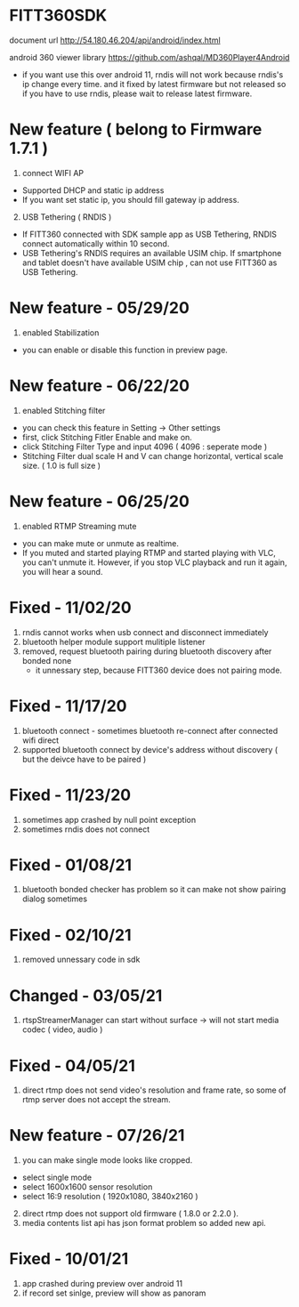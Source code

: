 # FITT360SDK

document url
http://54.180.46.204/api/android/index.html

android 360 viewer library
https://github.com/ashqal/MD360Player4Android

* if you want use this over android 11, rndis will not work because rndis's ip change every time. and it fixed by latest firmware but not released so if you have to use rndis, please wait to release latest firmware.

# New feature ( belong to Firmware 1.7.1 )
1. connect WIFI AP 
  - Supported DHCP and static ip address
  - If you want set static ip, you should fill gateway ip address.
2. USB Tethering ( RNDIS ) 
  - If FITT360 connected with SDK sample app as USB Tethering, RNDIS connect automatically within 10 second.
  - USB Tethering's RNDIS requires an available USIM chip. If smartphone and tablet doesn't have available USIM chip
    , can not use FITT360 as USB Tethering. 
    
# New feature - 05/29/20
1. enabled Stabilization
  - you can enable or disable this function in preview page.

# New feature - 06/22/20
1. enabled Stitching filter
  - you can check this feature in Setting -> Other settings
  - first, click Stitching Fitler Enable and make on.
  - click Stitching Filter Type and input 4096 ( 4096 : seperate mode )
  - Stitching Filter dual scale H and V can change horizontal, vertical scale size. ( 1.0 is full size )
  
# New feature - 06/25/20
1. enabled RTMP Streaming mute
  - you can make mute or unmute as realtime.
  - If you muted and started playing RTMP and started playing with VLC, you can't unmute it. 
  However, if you stop VLC playback and run it again, you will hear a sound.
  
# Fixed - 11/02/20
1. rndis cannot works when usb connect and disconnect immediately
2. bluetooth helper module support mulitiple listener
3. removed, request bluetooth pairing during bluetooth discovery after bonded none 
    - it unnessary step, because FITT360 device does not pairing mode. 
    
# Fixed - 11/17/20
1. bluetooth connect - sometimes bluetooth re-connect after connected wifi direct
2. supported bluetooth connect by device's address without discovery ( but the deivce have to be paired )

# Fixed - 11/23/20
1. sometimes app crashed by null point exception
2. sometimes rndis does not connect 

# Fixed - 01/08/21
1. bluetooth bonded checker has problem so it can make not show pairing dialog sometimes 

# Fixed - 02/10/21
1. removed unnessary code in sdk

# Changed - 03/05/21
1. rtspStreamerManager can start without surface -> will not start media codec ( video, audio )

# Fixed - 04/05/21
1. direct rtmp does not send video's resolution and frame rate, so some of rtmp server does not accept the stream. 

# New feature - 07/26/21
1. you can make single mode looks like cropped.
 - select single mode
 - select 1600x1600 sensor resolution
 - select 16:9 resolution ( 1920x1080, 3840x2160 )
2. direct rtmp does not support old firmware ( 1.8.0 or 2.2.0 ).
3. media contents list api has json format problem so added new api.

# Fixed - 10/01/21
1. app crashed during preview over android 11
2. if record set sinlge, preview will show as panoram
